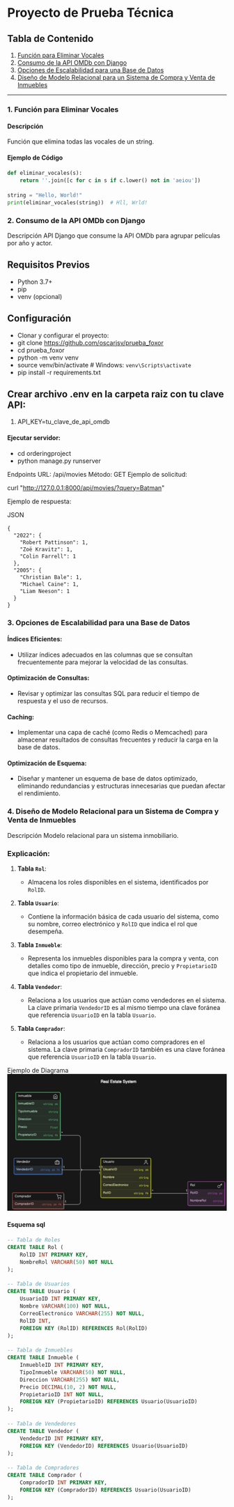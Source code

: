 # Proyecto de Prueba Técnica

## Tabla de Contenido
1. [Función para Eliminar Vocales](#1-función-para-eliminar-vocales)
2. [Consumo de la API OMDb con Django](#2-consumo-de-la-api-omdb-con-django)
3. [Opciones de Escalabilidad para una Base de Datos](#3-opciones-de-escalabilidad-para-una-base-de-datos)
4. [Diseño de Modelo Relacional para un Sistema de Compra y Venta de Inmuebles](#4-diseño-de-modelo-relacional-para-un-sistema-de-compra-y-venta-de-inmuebles)

---

### 1. Función para Eliminar Vocales
#### Descripción
Función que elimina todas las vocales de un string.

#### Ejemplo de Código
```python
def eliminar_vocales(s):
    return ''.join([c for c in s if c.lower() not in 'aeiou'])

string = "Hello, World!"
print(eliminar_vocales(string))  # Hll, Wrld!
```

### 2. Consumo de la API OMDb con Django
Descripción
API Django que consume la API OMDb para agrupar películas por año y actor.

## Requisitos Previos
- Python 3.7+
- pip
- venv (opcional)
## Configuración
- Clonar y configurar el proyecto:
- git clone https://github.com/oscarjsv/prueba_foxor
- cd prueba_foxor
- python -m venv venv
- source venv/bin/activate  # Windows: `venv\Scripts\activate`
- pip install -r requirements.txt

## Crear archivo .env en la carpeta raiz con tu clave API:

1. API_KEY=tu_clave_de_api_omdb

#### Ejecutar servidor:
- cd orderingproject
- python manage.py runserver

Endpoints
URL: /api/movies
Método: GET
Ejemplo de solicitud:

curl "http://127.0.0.1:8000/api/movies/?query=Batman"

Ejemplo de respuesta:

JSON
```
{
  "2022": {
    "Robert Pattinson": 1,
    "Zoë Kravitz": 1,
    "Colin Farrell": 1
  },
  "2005": {
    "Christian Bale": 1,
    "Michael Caine": 1,
    "Liam Neeson": 1
  }
}
```

### 3. Opciones de Escalabilidad para una Base de Datos
#### Índices Eficientes:
- Utilizar índices adecuados en las columnas que se consultan frecuentemente para mejorar la velocidad de las consultas.

#### Optimización de Consultas:
- Revisar y optimizar las consultas SQL para reducir el tiempo de respuesta y el uso de recursos.

#### Caching:
- Implementar una capa de caché (como Redis o Memcached) para almacenar resultados de consultas frecuentes y reducir la carga en la base de datos.

#### Optimización de Esquema:
- Diseñar y mantener un esquema de base de datos optimizado, eliminando redundancias y estructuras innecesarias que puedan afectar el rendimiento.

### 4. Diseño de Modelo Relacional para un Sistema de Compra y Venta de Inmuebles
Descripción
Modelo relacional para un sistema inmobiliario.


### Explicación:

1. **Tabla `Rol`**:
   - Almacena los roles disponibles en el sistema, identificados por `RolID`.

2. **Tabla `Usuario`**:
   - Contiene la información básica de cada usuario del sistema, como su nombre, correo electrónico y `RolID` que indica el rol que desempeña.

3. **Tabla `Inmueble`**:
   - Representa los inmuebles disponibles para la compra y venta, con detalles como tipo de inmueble, dirección, precio y `PropietarioID` que indica el propietario del inmueble.

4. **Tabla `Vendedor`**:
   - Relaciona a los usuarios que actúan como vendedores en el sistema. La clave primaria `VendedorID` es al mismo tiempo una clave foránea que referencia `UsuarioID` en la tabla `Usuario`.

5. **Tabla `Comprador`**:
   - Relaciona a los usuarios que actúan como compradores en el sistema. La clave primaria `CompradorID` también es una clave foránea que referencia `UsuarioID` en la tabla `Usuario`.


Ejemplo de Diagrama
![Texto alternativo](https://raw.githubusercontent.com/oscarjsv/prueba_foxor/main/diagram.png "Diagrama")

#### Esquema sql
```sql
-- Tabla de Roles
CREATE TABLE Rol (
    RolID INT PRIMARY KEY,
    NombreRol VARCHAR(50) NOT NULL
);

-- Tabla de Usuarios
CREATE TABLE Usuario (
    UsuarioID INT PRIMARY KEY,
    Nombre VARCHAR(100) NOT NULL,
    CorreoElectronico VARCHAR(255) NOT NULL,
    RolID INT,
    FOREIGN KEY (RolID) REFERENCES Rol(RolID)
);

-- Tabla de Inmuebles
CREATE TABLE Inmueble (
    InmuebleID INT PRIMARY KEY,
    TipoInmueble VARCHAR(50) NOT NULL,
    Direccion VARCHAR(255) NOT NULL,
    Precio DECIMAL(10, 2) NOT NULL,
    PropietarioID INT NOT NULL,
    FOREIGN KEY (PropietarioID) REFERENCES Usuario(UsuarioID)
);

-- Tabla de Vendedores
CREATE TABLE Vendedor (
    VendedorID INT PRIMARY KEY,
    FOREIGN KEY (VendedorID) REFERENCES Usuario(UsuarioID)
);

-- Tabla de Compradores
CREATE TABLE Comprador (
    CompradorID INT PRIMARY KEY,
    FOREIGN KEY (CompradorID) REFERENCES Usuario(UsuarioID)
);
```
